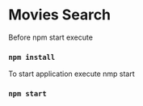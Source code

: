 # Movies Search


Before npm start execute

### `npm install`

To start application execute nmp start

### `npm start`
